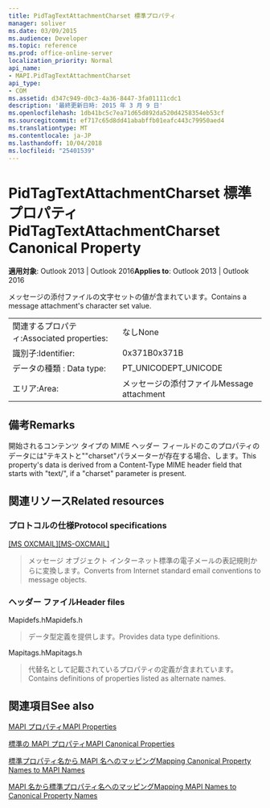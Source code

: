 ```yaml
---
title: PidTagTextAttachmentCharset 標準プロパティ
manager: soliver
ms.date: 03/09/2015
ms.audience: Developer
ms.topic: reference
ms.prod: office-online-server
localization_priority: Normal
api_name:
- MAPI.PidTagTextAttachmentCharset
api_type:
- COM
ms.assetid: d347c949-d0c3-4a36-8447-3fa01111cdc1
description: '最終更新日時: 2015 年 3 月 9 日'
ms.openlocfilehash: 1db41bc5c7ea71d65d892da520d4258354eb53cf
ms.sourcegitcommit: ef717c65d8dd41ababffb01eafc443c79950aed4
ms.translationtype: MT
ms.contentlocale: ja-JP
ms.lasthandoff: 10/04/2018
ms.locfileid: "25401539"
---
```

# <a name="pidtagtextattachmentcharset-canonical-property"></a><span data-ttu-id="49576-103">PidTagTextAttachmentCharset 標準プロパティ</span><span class="sxs-lookup"><span data-stu-id="49576-103">PidTagTextAttachmentCharset Canonical Property</span></span>

  
  
<span data-ttu-id="49576-104">**適用対象**: Outlook 2013 | Outlook 2016</span><span class="sxs-lookup"><span data-stu-id="49576-104">**Applies to**: Outlook 2013 | Outlook 2016</span></span> 
  
<span data-ttu-id="49576-105">メッセージの添付ファイルの文字セットの値が含まれています。</span><span class="sxs-lookup"><span data-stu-id="49576-105">Contains a message attachment's character set value.</span></span>
  
|||
|:-----|:-----|
|<span data-ttu-id="49576-106">関連するプロパティ:</span><span class="sxs-lookup"><span data-stu-id="49576-106">Associated properties:</span></span>  <br/> |<span data-ttu-id="49576-107">なし</span><span class="sxs-lookup"><span data-stu-id="49576-107">None</span></span>  <br/> |
|<span data-ttu-id="49576-108">識別子:</span><span class="sxs-lookup"><span data-stu-id="49576-108">Identifier:</span></span>  <br/> |<span data-ttu-id="49576-109">0x371B</span><span class="sxs-lookup"><span data-stu-id="49576-109">0x371B</span></span>  <br/> |
|<span data-ttu-id="49576-110">データの種類 : </span><span class="sxs-lookup"><span data-stu-id="49576-110">Data type:</span></span>  <br/> |<span data-ttu-id="49576-111">PT_UNICODE</span><span class="sxs-lookup"><span data-stu-id="49576-111">PT_UNICODE</span></span>  <br/> |
|<span data-ttu-id="49576-112">エリア:</span><span class="sxs-lookup"><span data-stu-id="49576-112">Area:</span></span>  <br/> |<span data-ttu-id="49576-113">メッセージの添付ファイル</span><span class="sxs-lookup"><span data-stu-id="49576-113">Message attachment</span></span>  <br/> |
   
## <a name="remarks"></a><span data-ttu-id="49576-114">備考</span><span class="sxs-lookup"><span data-stu-id="49576-114">Remarks</span></span>

<span data-ttu-id="49576-115">開始されるコンテンツ タイプの MIME ヘッダー フィールドのこのプロパティのデータには"テキストと""charset"パラメーターが存在する場合、します。</span><span class="sxs-lookup"><span data-stu-id="49576-115">This property's data is derived from a Content-Type MIME header field that starts with "text/", if a "charset" parameter is present.</span></span>
  
## <a name="related-resources"></a><span data-ttu-id="49576-116">関連リソース</span><span class="sxs-lookup"><span data-stu-id="49576-116">Related resources</span></span>

### <a name="protocol-specifications"></a><span data-ttu-id="49576-117">プロトコルの仕様</span><span class="sxs-lookup"><span data-stu-id="49576-117">Protocol specifications</span></span>

<span data-ttu-id="49576-118">[[MS OXCMAIL]](https://msdn.microsoft.com/library/b60d48db-183f-4bf5-a908-f584e62cb2d4%28Office.15%29.aspx)</span><span class="sxs-lookup"><span data-stu-id="49576-118">[[MS-OXCMAIL]](https://msdn.microsoft.com/library/b60d48db-183f-4bf5-a908-f584e62cb2d4%28Office.15%29.aspx)</span></span>
  
> <span data-ttu-id="49576-119">メッセージ オブジェクト インターネット標準の電子メールの表記規則からに変換します。</span><span class="sxs-lookup"><span data-stu-id="49576-119">Converts from Internet standard email conventions to message objects.</span></span>
    
### <a name="header-files"></a><span data-ttu-id="49576-120">ヘッダー ファイル</span><span class="sxs-lookup"><span data-stu-id="49576-120">Header files</span></span>

<span data-ttu-id="49576-121">Mapidefs.h</span><span class="sxs-lookup"><span data-stu-id="49576-121">Mapidefs.h</span></span>
  
> <span data-ttu-id="49576-122">データ型定義を提供します。</span><span class="sxs-lookup"><span data-stu-id="49576-122">Provides data type definitions.</span></span>
    
<span data-ttu-id="49576-123">Mapitags.h</span><span class="sxs-lookup"><span data-stu-id="49576-123">Mapitags.h</span></span>
  
> <span data-ttu-id="49576-124">代替名として記載されているプロパティの定義が含まれています。</span><span class="sxs-lookup"><span data-stu-id="49576-124">Contains definitions of properties listed as alternate names.</span></span>
    
## <a name="see-also"></a><span data-ttu-id="49576-125">関連項目</span><span class="sxs-lookup"><span data-stu-id="49576-125">See also</span></span>



[<span data-ttu-id="49576-126">MAPI プロパティ</span><span class="sxs-lookup"><span data-stu-id="49576-126">MAPI Properties</span></span>](mapi-properties.md)
  
[<span data-ttu-id="49576-127">標準の MAPI プロパティ</span><span class="sxs-lookup"><span data-stu-id="49576-127">MAPI Canonical Properties</span></span>](mapi-canonical-properties.md)
  
[<span data-ttu-id="49576-128">標準プロパティ名から MAPI 名へのマッピング</span><span class="sxs-lookup"><span data-stu-id="49576-128">Mapping Canonical Property Names to MAPI Names</span></span>](mapping-canonical-property-names-to-mapi-names.md)
  
[<span data-ttu-id="49576-129">MAPI 名から標準プロパティ名へのマッピング</span><span class="sxs-lookup"><span data-stu-id="49576-129">Mapping MAPI Names to Canonical Property Names</span></span>](mapping-mapi-names-to-canonical-property-names.md)

